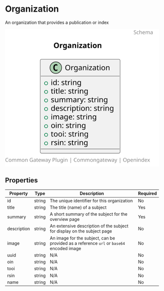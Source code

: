 # Organization

An organization that provides a publication or index

![Class Diagram](https://github.com/CommonGateway/OpenIndex/blob/make-bundle-installable/docs/schema/Organization.svg)

## Properties

| Property | Type | Description | Required |
|----------|------|-------------|----------|
| id | string | The unique identifier for this organization | No |
| title | string | The title (name) of a subject | Yes |
| summary | string | A short summary of the subject for the overview page | Yes |
| description | string | An extensive description of the subject for display on the subject page | No |
| image | string | An image for the subject, can be provided as a reference `url` or `base64` encoded image | No |
| uuid | string | N/A | No |
| oin | string | N/A | No |
| tooi | string | N/A | No |
| rsin | string | N/A | No |
| name | string | N/A | No |
